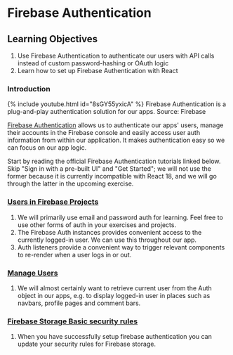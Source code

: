 # Firebase Authentication

## Learning Objectives

1. Use Firebase Authentication to authenticate our users with API calls instead of custom password-hashing or OAuth logic
2. Learn how to set up Firebase Authentication with React

### Introduction

{% include youtube.html id="8sGY55yxicA" %}
Firebase Authentication is a plug-and-play authentication solution for our apps. Source: Firebase


<a href="https://firebase.google.com/docs/auth" target="_blank">Firebase Authentication</a> allows us to authenticate our apps' users, manage their accounts in the Firebase console and easily access user auth information from within our application. It makes authentication easy so we can focus on our app logic.

Start by reading the official Firebase Authentication tutorials linked below. Skip "Sign in with a pre-built UI" and "Get Started"; we will not use the former because it is currently incompatible with React 18, and we will go through the latter in the upcoming exercise.

### <a href="https://firebase.google.com/docs/auth/users" target="_blank">Users in Firebase Projects</a>

1. We will primarily use email and password auth for learning. Feel free to use other forms of auth in your exercises and projects.
2. The Firebase Auth instances provides convenient access to the currently logged-in user. We can use this throughout our app.
3. Auth listeners provide a convenient way to trigger relevant components to re-render when a user logs in or out.

### <a href="https://firebase.google.com/docs/auth/web/manage-users" target="_blank">Manage Users</a>

1. We will almost certainly want to retrieve current user from the Auth object in our apps, e.g. to display logged-in user in places such as navbars, profile pages and comment bars.

### <a href="https://firebase.google.com/docs/rules/basics?authuser=0\&hl=en#cloud-storage" target="_blank">Firebase Storage Basic security rules</a>

1. When you have successfully setup firebase authentication you can update your security rules for Firebase storage.


